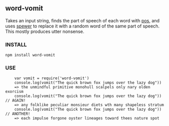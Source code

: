 word-vomit
----------------

Takes an input string, finds the part of speech of each word with [pos](https://www.npmjs.com/package/pos), and uses [spewer](https://www.npmjs.com/package/spewer) to replace it with a random word of the same part of speech. This mostly produces utter nonsense.

### INSTALL

`npm install word-vomit`

### USE

```
    var vomit = require('word-vomit')
    console.log(vomit("The quick brown fox jumps over the lazy dog"))
    => the unmindful primitive monohull scalpels only nary olden exorcism
    console.log(vomit("The quick brown fox jumps over the lazy dog")) // AGAIN!
    => any folklike peculiar monsieur diets wth many shapeless stratum
    console.log(vomit("The quick brown fox jumps over the lazy dog")) // ANOTHER!
    => each impulse forgone oyster lineages toward thees nature spot
```
